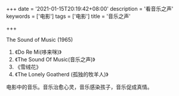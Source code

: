 +++
date = '2021-01-15T20:19:42+08:00'
description = '看音乐之声'
keywords = ['电影']
tags = ['电影']
title = '音乐之声'

+++

The Sound of Music (1965)

1. 《Do Re Mi(哆来咪)》
2. 《The Sound Of Music(音乐之声)》
3. 《雪绒花》
4. 《The Lonely Goatherd (孤独的牧羊人)》

电影中的音乐。音乐治愈心灵，音乐感染孩子，音乐促成真情。

